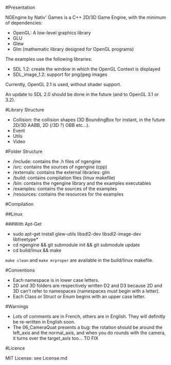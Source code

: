 #Presentation

NGEngine by Nativ' Games is a C++ 2D/3D Game Engine, with the minimum of dependencies:
- OpenGL: A low-level graphics library
- GLU
- Glew
- Glm (mathematic library designed for OpenGL programs)

The examples use the following libraries:
- SDL 1.2: create the window in which the OpenGL Context is displayed
- SDL_image_1.2: support for png/jpeg images

Currently, OpenGL 2.1 is used, without shader support.

An update to SDL 2.0 should be done in the future (and to OpenGL 3.1 or 3.2).

#Library Structure

- Collision: the collision shapes (3D BoundingBox for instant, in the future 2D/3D AABB, 2D (/3D ?) OBB etc...).
- Event
- Utils
- Video

#Folder Structure

- /include: contains the .h files of ngengine
- /src: contains the sources of ngengine (cpp)
- /externals: contains the external libraries: glm
- /build: contains compilation files (linux makefile)
- /bin: contains the ngengine library and the examples executables
- /examples: contains the sources of the examples
- /resources: contains the resources for the examples

#Compilation

##Linux

###With Apt-Get

- sudo apt-get install glew-utils libsdl2-dev libsdl2-image-dev libfreetype*
- cd ngengine && git submodule init && git submodule update
- cd build/linux && make

`make clean` and `make mrproper` are available in the build/linux makefile.

#Conventions

- Each namespace is in lower case letters.
- 2D and 3D folders are respectively written D2 and D3 because 2D and 3D can't refer to namespaces (namespaces must begin with a letter). 
- Each Class or Struct or Enum begins with an upper case letter.

#Warnings

- Lots of comments are in French, others are in English. They will definitly be re-written in English soon.
- The 06_CameraQuat presents a bug: the rotation should be around the left\_axis and the normal\_axis, and when you do rounds with the camera, it turns over the target\_axis too... TO FIX

#Licence

MIT License: see License.md
